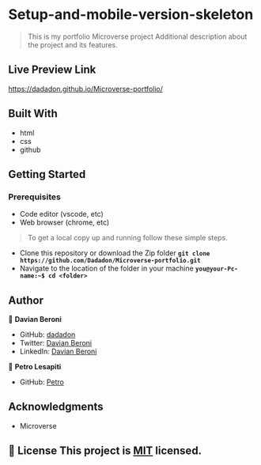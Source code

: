 # Setup-and-mobile-version-skeleton

> This is my portfolio Microverse project
Additional description about the project and its features.

## Live Preview Link
https://dadadon.github.io/Microverse-portfolio/

## Built With

- html
- css
- github

## Getting Started

### Prerequisites
 - Code editor (vscode, etc)
 - Web browser (chrome, etc)

>To get a local copy up and running follow these simple steps.
 - Clone this repository or download the Zip folder
    **``git clone https://github.com/Dadadon/Microverse-portfolio.git``**
 - Navigate to the location of the folder in your machine
    **``you@your-Pc-name:~$ cd <folder>``**
 

## Author
👤 **Davian Beroni**

- GitHub: [dadadon](https://github.com/dadadon)
- Twitter: [Davian Beroni](https://twitter.com/davianberoni)
- LinkedIn: [Davian Beroni](https://www.linkedin.com/in/davian-beroni-502351b7/)

👤 **Petro Lesapiti**

- GitHub: [Petro](https://github.com/loltolo-lesapiti)

## Acknowledgments

- Microverse

## 📝 License This project is [MIT](./MIT.md) licensed.
